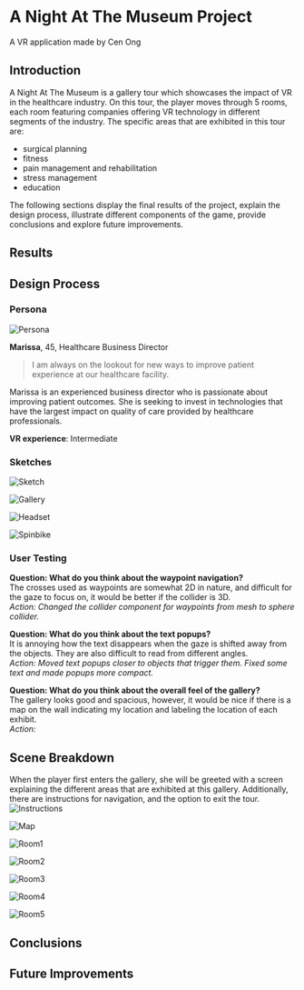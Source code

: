 # A Night At The Museum Project
A VR application made by Cen Ong

## Introduction 
A Night At The Museum is a gallery tour which showcases the impact of VR in the healthcare industry. On this tour, the player moves through 5 rooms, each room featuring companies offering VR technology in different segments of the industry. The specific areas that are exhibited in this tour are:
- surgical planning
- fitness
- pain management and rehabilitation
- stress management
- education

The following sections display the final results of the project, explain the design process, illustrate different components of the game, provide conclusions and explore future improvements.

## Results

## Design Process
 
### Persona

![](media/persona.png?raw=true "Persona")

**Marissa**, 45, Healthcare Business Director

>I am always on the lookout for new ways to improve patient experience at our healthcare facility.

Marissa is an experienced business director who is passionate about improving patient outcomes. She is seeking to invest in technologies that have the largest impact on quality of care provided by healthcare professionals. 

**VR experience**: Intermediate

### Sketches

![](media/sketch.png?raw=true "Sketch")

![](media/gallerywalls.png?raw=true "Gallery")

![](media/headset.png?raw=true "Headset")

![](media/spinbike.png?raw=true "Spinbike")

### User Testing

**Question: What do you think about the waypoint navigation?**  
The crosses used as waypoints are somewhat 2D in nature, and difficult for the gaze to focus on, it would be better if the collider is 3D.  
*Action: Changed the collider component for waypoints from mesh to sphere collider.*

**Question: What do you think about the text popups?**  
It is annoying how the text disappears when the gaze is shifted away from the objects. They are also difficult to read from different angles.  
*Action: Moved text popups closer to objects that trigger them. Fixed some text and made popups more compact.*

**Question: What do you think about the overall feel of the gallery?**  
The gallery looks good and spacious, however, it would be nice if there is a map on the wall indicating my location and labeling the location of each exhibit.  
*Action:*  

## Scene Breakdown

When the player first enters the gallery, she will be greeted with a screen explaining the different areas that are exhibited at this gallery. Additionally, there are instructions for navigation, and the option to exit the tour. 
![](media/instructions.png?raw=true "Instructions")

![](media/gallerymap.png?raw=true "Map")

![](media/room1.png?raw=true "Room1")

![](media/room2.png?raw=true "Room2")

![](media/room3.png?raw=true "Room3")

![](media/room4.png?raw=true "Room4")

![](media/room5.png?raw=true "Room5")

## Conclusions 

## Future Improvements
